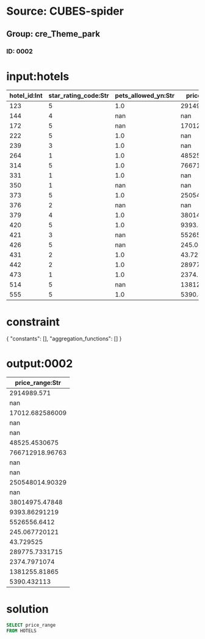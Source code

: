 # Source: CUBES-spider
## Group: cre_Theme_park
### ID: 0002

# input:hotels

| hotel_id:Int | star_rating_code:Str | pets_allowed_yn:Str | price_range:Str | other_hotel_details:Str |
|---|---|---|---|---|
| 123 | 5 | 1.0 | 2914989.571 | nan |
| 144 | 4 | nan | nan | nan |
| 172 | 5 | nan | 17012.682586009 | nan |
| 222 | 5 | 1.0 | nan | nan |
| 239 | 3 | 1.0 | nan | nan |
| 264 | 1 | 1.0 | 48525.4530675 | nan |
| 314 | 5 | 1.0 | 766712918.96763 | nan |
| 331 | 1 | 1.0 | nan | nan |
| 350 | 1 | nan | nan | nan |
| 373 | 5 | 1.0 | 250548014.90329 | nan |
| 376 | 2 | nan | nan | nan |
| 379 | 4 | 1.0 | 38014975.47848 | nan |
| 420 | 5 | 1.0 | 9393.86291219 | nan |
| 421 | 3 | nan | 5526556.6412 | nan |
| 426 | 5 | nan | 245.067720121 | nan |
| 431 | 2 | 1.0 | 43.729525 | nan |
| 442 | 2 | 1.0 | 289775.7331715 | nan |
| 473 | 1 | 1.0 | 2374.7971074 | nan |
| 514 | 5 | nan | 1381255.81865 | nan |
| 555 | 5 | 1.0 | 5390.432113 | nan |

# constraint

{
  "constants": [],
  "aggregation_functions": []
}

# output:0002

| price_range:Str |
|---|
| 2914989.571 |
| nan |
| 17012.682586009 |
| nan |
| nan |
| 48525.4530675 |
| 766712918.96763 |
| nan |
| nan |
| 250548014.90329 |
| nan |
| 38014975.47848 |
| 9393.86291219 |
| 5526556.6412 |
| 245.067720121 |
| 43.729525 |
| 289775.7331715 |
| 2374.7971074 |
| 1381255.81865 |
| 5390.432113 |

# solution

```sql
SELECT price_range
FROM HOTELS
```
